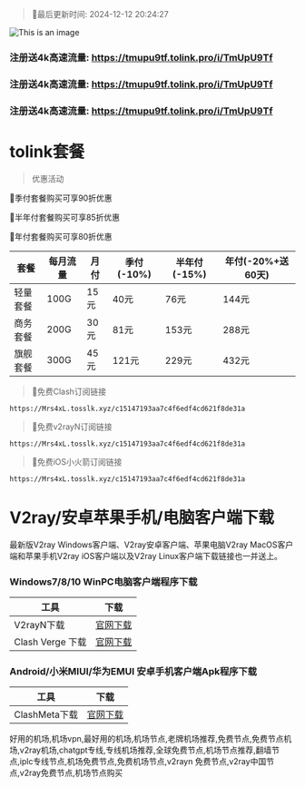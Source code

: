 >🚀最后更新时间: 2024-12-12 20:24:27

![This is an image](https://raw.githubusercontent.com/tolinkshare2/tolinkshare2.github.io/main/1893358159.jpg)

### 注册送4k高速流量: https://tmupu9tf.tolink.pro/i/TmUpU9Tf

### 注册送4k高速流量: https://tmupu9tf.tolink.pro/i/TmUpU9Tf

### 注册送4k高速流量: https://tmupu9tf.tolink.pro/i/TmUpU9Tf

# tolink套餐
>优惠活动

🚀季付套餐购买可享90折优惠

🚀半年付套餐购买可享85折优惠

🚀年付套餐购买可享80折优惠

| 套餐 | 每月流量 | 月付 | 季付(-10%) | 半年付(-15%) | 年付(-20%+送60天) |
| ------------- | ------------- | ------------- | ------------- | ------------- | ------------- |
| 轻量套餐 | 100G | 15元 | 40元 | 76元 |  144元 |
| 商务套餐 | 200G | 30元 | 81元 | 153元 |  288元 |
| 旗舰套餐 | 300G | 45元 | 121元 | 229元 |  432元 |
      

>🚀免费Clash订阅链接

```
https://Mrs4xL.tosslk.xyz/c15147193aa7c4f6edf4cd621f8de31a
```

>🚀免费v2rayN订阅链接

```
https://Mrs4xL.tosslk.xyz/c15147193aa7c4f6edf4cd621f8de31a
```

>🚀免费iOS小火箭订阅链接

```
https://Mrs4xL.tosslk.xyz/c15147193aa7c4f6edf4cd621f8de31a
```


# V2ray/安卓苹果手机/电脑客户端下载
最新版V2ray Windows客户端、V2ray安卓客户端、苹果电脑V2ray MacOS客户端和苹果手机V2ray iOS客户端以及V2ray Linux客户端下载链接也一并送上。

### Windows7/8/10 WinPC电脑客户端程序下载

| 工具 | 下载 |
| ------------- | ------------- |
| V2rayN下载 | [官网下载](https://github.com/2dust/v2rayN/releases) |
| Clash Verge 下载 | [官网下载](https://github.com/clash-verge-rev/clash-verge-rev/releases) | 

### Android/小米MIUI/华为EMUI 安卓手机客户端Apk程序下载

| 工具 | 下载 |
| ------------- | ------------- |
| ClashMeta下载 | [官网下载](https://github.com/MetaCubeX/ClashMetaForAndroid/releases) | 



好用的机场,机场vpn,最好用的机场,机场节点,老牌机场推荐,免费节点,免费节点机场,v2ray机场,chatgpt专线,专线机场推荐,全球免费节点,机场节点推荐,翻墙节点,iplc专线节点,机场免费节点,免费机场节点,v2rayn 免费节点,v2ray中国节点,v2ray免费节点,机场节点购买
